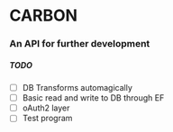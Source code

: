 # CARBON

### An API for further development

##### TODO
- [ ] DB Transforms automagically
- [ ] Basic read and write to DB through EF
- [ ] oAuth2 layer
- [ ] Test program
